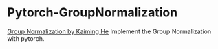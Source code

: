 # Pytorch-GroupNormalization
[Group Normalization by Kaiming He](https://arxiv.org/abs/1803.08494)
Implement the Group Normalization with pytorch.
